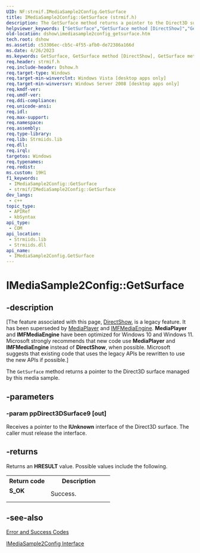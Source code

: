 ```yaml
---
UID: NF:strmif.IMediaSample2Config.GetSurface
title: IMediaSample2Config::GetSurface (strmif.h)
description: The GetSurface method returns a pointer to the Direct3D surface managed by this media sample.
helpviewer_keywords: ["GetSurface","GetSurface method [DirectShow]","GetSurface method [DirectShow]","IMediaSample2Config interface","IMediaSample2Config interface [DirectShow]","GetSurface method","IMediaSample2Config.GetSurface","IMediaSample2Config::GetSurface","IMediaSample2ConfigGetSurface","dshow.imediasample2config_getsurface","strmif/IMediaSample2Config::GetSurface"]
old-location: dshow\imediasample2config_getsurface.htm
tech.root: dshow
ms.assetid: c53306ec-cb5c-4f55-afb0-de72386a166d
ms.date: 4/26/2023
ms.keywords: GetSurface, GetSurface method [DirectShow], GetSurface method [DirectShow],IMediaSample2Config interface, IMediaSample2Config interface [DirectShow],GetSurface method, IMediaSample2Config.GetSurface, IMediaSample2Config::GetSurface, IMediaSample2ConfigGetSurface, dshow.imediasample2config_getsurface, strmif/IMediaSample2Config::GetSurface
req.header: strmif.h
req.include-header: Dshow.h
req.target-type: Windows
req.target-min-winverclnt: Windows Vista [desktop apps only]
req.target-min-winversvr: Windows Server 2008 [desktop apps only]
req.kmdf-ver: 
req.umdf-ver: 
req.ddi-compliance: 
req.unicode-ansi: 
req.idl: 
req.max-support: 
req.namespace: 
req.assembly: 
req.type-library: 
req.lib: Strmiids.lib
req.dll: 
req.irql: 
targetos: Windows
req.typenames: 
req.redist: 
ms.custom: 19H1
f1_keywords:
 - IMediaSample2Config::GetSurface
 - strmif/IMediaSample2Config::GetSurface
dev_langs:
 - c++
topic_type:
 - APIRef
 - kbSyntax
api_type:
 - COM
api_location:
 - Strmiids.lib
 - Strmiids.dll
api_name:
 - IMediaSample2Config.GetSurface
---
```


# IMediaSample2Config::GetSurface


## -description

\[The feature associated with this page, [DirectShow](/windows/win32/directshow/directshow), is a legacy feature. It has been superseded by [MediaPlayer](/uwp/api/Windows.Media.Playback.MediaPlayer) and [IMFMediaEngine](/windows/win32/api/mfmediaengine/nn-mfmediaengine-imfmediaengine). **MediaPlayer** and **IMFMediaEngine** have been optimized for Windows 10 and Windows 11. Microsoft strongly recommends that new code use **MediaPlayer** and **IMFMediaEngine** instead of **DirectShow**, when possible. Microsoft suggests that existing code that uses the legacy APIs be rewritten to use the new APIs if possible.\]

The <code>GetSurface</code> method returns a pointer to the Direct3D surface managed by this media sample.

## -parameters

### -param ppDirect3DSurface9 [out]

Receives a pointer to the <b>IUnknown</b> interface of the Direct3D surface. The caller must release the interface.

## -returns

Returns an <b>HRESULT</b> value. Possible values include the following.

<table>
<tr>
<th>Return code</th>
<th>Description</th>
</tr>
<tr>
<td width="40%">
<dl>
<dt><b>S_OK</b></dt>
</dl>
</td>
<td width="60%">
Success.

</td>
</tr>
</table>

## -see-also

<a href="/windows/desktop/DirectShow/error-and-success-codes">Error and Success Codes</a>



<a href="/windows/desktop/api/strmif/nn-strmif-imediasample2config">IMediaSample2Config Interface</a>